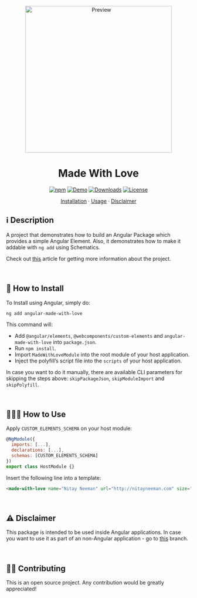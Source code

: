 <p align="center">
  <img src="https://raw.githubusercontent.com/nitayneeman/made-with-love/master/preview.png" width="400" alt="Preview" />
</p>

<h1 align="center">Made With Love</h1>

<p align="center">
  <a href="https://www.npmjs.com/package/angular-made-with-love"><img src="https://img.shields.io/npm/v/angular-made-with-love.svg?colorB=cb3837" alt="npm"></a>
  <a href="https://stackblitz.com/edit/made-with-love"><img src="https://img.shields.io/badge/demo-stackblitz-373277.svg" alt="Demo"></a>
  <a href="https://www.npmjs.com/package/angular-made-with-love"><img src="https://img.shields.io/npm/dt/angular-made-with-love?color=blue" alt="Downloads"></a>
  <a href="https://github.com/nitayneeman/made-with-love/blob/master/LICENSE"><img src="https://img.shields.io/badge/license-MIT-lightgray.svg" alt="License"></a>
</p>

<p align="center">
  <a href="https://github.com/nitayneeman/made-with-love#-how-to-install">Installation</a> ·
  <a href="https://github.com/nitayneeman/made-with-love#-how-to-use">Usage</a> ·
  <a href="https://github.com/nitayneeman/made-with-love#%EF%B8%8F%EF%B8%8F-disclaimer">Disclaimer</a>
</p>

## ℹ️️ Description

A project that demonstrates how to build an Angular Package which provides a simple Angular Element. Also, it demonstrates how to make it addable with `ng add` using Schematics.

Check out [this](http://nitayneeman.com/posts/making-an-addable-angular-package-using-schematics) article for getting more information about the project.

<br>

## 🔧 How to Install

To Install using Angular, simply do:

```
ng add angular-made-with-love
```

This command will:

- Add `@angular/elements`, `@webcomponents/custom-elements` and `angular-made-with-love` into `package.json`.
- Run `npm install`.
- Import `MadeWithLoveModule` into the root module of your host application.
- Inject the polyfill’s script file into the `scripts` of your host application.

In case you want to do it manually, there are available CLI parameters for skipping the steps above: `skipPackageJson`, `skipModuleImport` and `skipPolyfill`.

<br>

## 👨🏻‍🏫 How to Use

Apply `CUSTOM_ELEMENTS_SCHEMA` on your host module:

```javascript
@NgModule({
  imports: [...],
  declarations: [...],
  schemas: [CUSTOM_ELEMENTS_SCHEMA]
})
export class HostModule {}
```

Insert the following line into a template:

```html
<made-with-love name="Nitay Neeman" url="http://nitayneeman.com" size="1.5" color="red"></made-with-love>
```

<br>

## ⚠️️ Disclaimer

This package is intended to be used inside Angular applications. In case you want to use it as part of an non-Angular application - go to [this](https://github.com/nitayneeman/made-with-love/tree/release/v1.1.0) branch.

<br>

## 💁🏻 Contributing

This is an open source project. Any contribution would be greatly appreciated!
